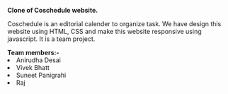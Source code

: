 <p><b>Clone of Coschedule website.</b></p>
<p>Coschedule is an editorial calender to organize task.
We have design this website using HTML, CSS and make this website responsive using javascript. It is a team project.</p>
<span><b>Team members:-</b></span>
<li>Anirudha Desai</li>
<li>Vivek Bhatt</li>
<li>Suneet Panigrahi</li>
<li>Raj</li>
